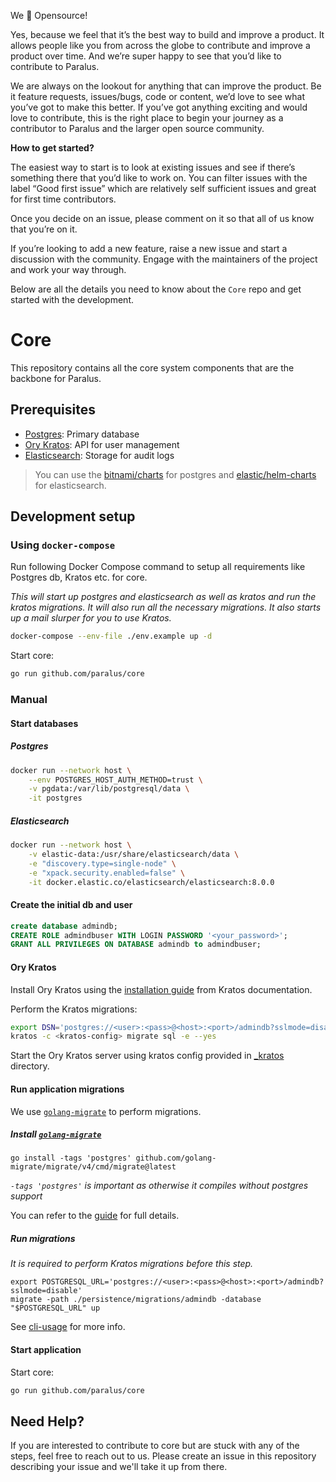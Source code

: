 We 💚 Opensource!

Yes, because we feel that it’s the best way to build and improve a product. It allows people like you from across the globe to contribute and improve a product over time. And we’re super happy to see that you’d like to contribute to Paralus.

We are always on the lookout for anything that can improve the product. Be it feature requests, issues/bugs, code or content, we’d love to see what you’ve got to make this better. If you’ve got anything exciting and would love to contribute, this is the right place to begin your journey as a contributor to Paralus and the larger open source community.

**How to get started?**

The easiest way to start is to look at existing issues and see if there’s something there that you’d like to work on. You can filter issues with the label “Good first issue” which are relatively self sufficient issues and great for first time contributors.

Once you decide on an issue, please comment on it so that all of us know that you’re on it.

If you’re looking to add a new feature, raise a new issue and start a discussion with the community. Engage with the maintainers of the project and work your way through.

Below are all the details you need to know about the `Core` repo and get started with the development.

# Core

This repository contains all the core system components that are the backbone for Paralus.

## Prerequisites

- [Postgres](https://github.com/postgres/postgres): Primary database
- [Ory Kratos](https://www.ory.sh/kratos): API for user management
- [Elasticsearch](https://www.elastic.co/elasticsearch/): Storage for audit logs

> You can use the
> [bitnami/charts](https://github.com/bitnami/charts/tree/master/bitnami/postgresql/#installing-the-chart)
> for postgres and
> [elastic/helm-charts](https://github.com/elastic/helm-charts) for
> elasticsearch.

## Development setup

### Using `docker-compose`

Run following Docker Compose command to setup all requirements like
Postgres db, Kratos etc. for core.

_This will start up postgres and elasticsearch as well as kratos and
run the kratos migrations. It will also run all the necessary
migrations. It also starts up a mail slurper for you to use Kratos._

```bash
docker-compose --env-file ./env.example up -d
```

Start core:

```bash
go run github.com/paralus/core
```

### Manual

#### Start databases

##### Postgres

```bash
docker run --network host \
    --env POSTGRES_HOST_AUTH_METHOD=trust \
    -v pgdata:/var/lib/postgresql/data \
    -it postgres
```

##### Elasticsearch

```bash
docker run --network host \
    -v elastic-data:/usr/share/elasticsearch/data \
    -e "discovery.type=single-node" \
    -e "xpack.security.enabled=false" \
    -it docker.elastic.co/elasticsearch/elasticsearch:8.0.0
```

#### Create the initial db and user

```sql
create database admindb;
CREATE ROLE admindbuser WITH LOGIN PASSWORD '<your_password>';
GRANT ALL PRIVILEGES ON DATABASE admindb to admindbuser;
```

#### Ory Kratos

Install Ory Kratos using the [installation
guide](https://www.ory.sh/docs/kratos/install) from Kratos
documentation.

Perform the Kratos migrations:

```bash
export DSN='postgres://<user>:<pass>@<host>:<port>/admindb?sslmode=disable'
kratos -c <kratos-config> migrate sql -e --yes
```

Start the Ory Kratos server using kratos config provided in
[_kratos](./_kratos) directory.

#### Run application migrations

We use [`golang-migrate`](https://github.com/golang-migrate/migrate) to perform migrations.

##### Install [`golang-migrate`](https://github.com/golang-migrate/migrate)

```shell
go install -tags 'postgres' github.com/golang-migrate/migrate/v4/cmd/migrate@latest
```

_`-tags 'postgres'` is important as otherwise it compiles without postgres support_

You can refer to the [guide](https://github.com/golang-migrate/migrate/tree/master/cmd/migrate) for full details.

##### Run migrations

_It is required to perform Kratos migrations before this step._

```shell
export POSTGRESQL_URL='postgres://<user>:<pass>@<host>:<port>/admindb?sslmode=disable'
migrate -path ./persistence/migrations/admindb -database "$POSTGRESQL_URL" up
```

See [cli-usage](https://github.com/golang-migrate/migrate#cli-usage) for more info.

#### Start application

Start core:

```bash
go run github.com/paralus/core
```

## Need Help?

If you are interested to contribute to core but are stuck with any of the steps, feel free to reach out to us. Please create an issue in this repository describing your issue and we'll take it up from there.
